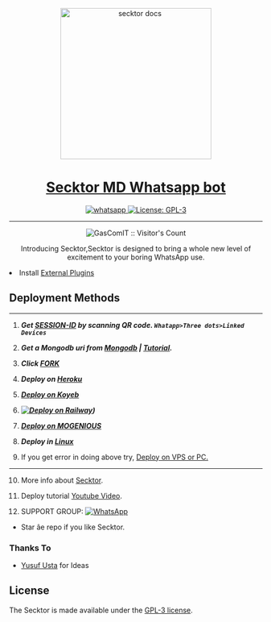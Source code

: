   <p align="center">  
  <a href="https://citel.vercel.app/">
    <img alt="secktor docs" height="300" src="https://secktorbot.onrender.com/main.jpg">
    <h1 align="center">Secktor MD Whatsapp bot</h1>
  </a>
</p>
   
<p align="center">

  <a aria-label="Join our chats" href="https://chat.whatsapp.com/LggW0xFd9095WPyknl791f" target="_blank">
    <img alt="whatsapp" src="https://img.shields.io/badge/Join Group-25D366?style=for-the-badge&logo=whatsapp&logoColor=white" />
  </a>
 
  <a aria-label="Secktor is free to use" href="https://github.com/GasComIT/Secktor-Md/blob/main/LICENCE" target="_blank">
    <img alt="License: GPL-3" src="https://badges.frapsoft.com/os/gpl/gpl.png?v=103)](https://opensource.org/licenses/GPL-3.0/" target="_blank" />
  </a>
</p>


---

<p align="center"><img src="https://profile-counter.glitch.me/{GasComIT}/count.svg" alt="GasComIT :: Visitor's Count" /></p>

  <p align="center"> Introducing Secktor,Secktor is designed to bring a whole new level of excitement to your boring WhatsApp use. </p
 
- Install [External Plugins](https://github.com/GasComIT/Secktor-Plugins)
## Deployment Methods
---
1. ***Get [SESSION-ID](https://secktorbot.onrender.com/) by scanning QR code. `Whatapp>Three dots>Linked Devices`***
2.  ***Get a Mongodb uri from [Mongodb](https://github.com/GasComIT/Secktor-Md/wiki/Mongodb-URI) | [Tutorial](https://www.youtube.com/watch?v=WWrpBCBlyuo).***
3.  ***Click [FORK](https://github.com/GasComIT/Secktor-Md/fork)***
4.  ***Deploy on [Heroku](https://secktorbot.onrender.com/heroku)***

5. ***[Deploy on Koyeb](https://secktorbot.onrender.com/koyeb)***

6.  ***[![Deploy on Railway](https://railway.app/button.svg)](https://railway.app/new/template/6_1RrS?referralCode=N5go1y))***
7. ***[Deploy on MOGENIOUS](https://github.com/GasComIT/Secktor-Md/wiki/Deploy-on-MOGENIOUS)***
  
8. ***Deploy in [Linux](https://github.com/GasComIT/Secktor-Deploy#deploy-in-any-shell-including-termux)***

9. If you get error in doing above try, [Deploy on VPS or PC.](https://github.com/GasComIT/Secktor-Md/blob/main/deploy-on-vps.md)
---
10. More info about [Secktor](https://secktorbot.onrender.com/).
11. Deploy tutorial [Youtube Video](https://secktorbot.onrender.com/youtube).

12. SUPPORT GROUP: <a href="https://chat.whatsapp.com/LggW0xFd9095WPyknl791f"><img alt="WhatsApp" src="https://camo.githubusercontent.com/2157131829ac512183ee8f8b6c6f803688a4cc66a2e686602844e80478401a7c/68747470733a2f2f696d672e736869656c64732e696f2f62616467652f4a6f696e2047726f75702d3235443336363f7374796c653d666f722d7468652d6261646765266c6f676f3d7768617473617070266c6f676f436f6c6f723d7768697465"/></a>

- Star â­e repo if you like Secktor.
### Thanks To

- [Yusuf Usta](https://github.com/yusufusta) for Ideas

## License

The Secktor is made available under the [GPL-3 license](https://github.com/GasComIT/Secktor-Md/blob/main/LICENCE). 
